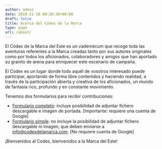 ```yaml
---
author: admin
date: 2018-11-10 00:28:38+00:00
draft: false
title: Acerca del Códex de la Marca
type: page
url: /about/
---
```


El Códex de la Marca del Este es un vademécum que recoge toda las aventuras referentes a la Marca creadas tanto por sus autores originales como por todos los aficionados, colaboradores y amigos que han aportado su granito de arena para enriquecer este escenario de campaña.

El Codex es un lugar donde todo aquél de vosotros interesado puede participar, aportando de forma libre contenidos y haciendo realidad, a través de la participación abierta y creativa de los aficionados, un mundo de fantasía rico, profundo y en constante movimiento.

Tenemos dos formularios para recibir contribuciones:

- [Formulario completo](https://forms.gle/xsajLS7wUWXohv1Q7): incluye posibilidad de adjuntar fichero descargable e imagen de portada.  [Importante: requiere una cuenta de Google]
- [Formulario simple](https://forms.gle/JbwfdbggoSgRsDUP8): no incluye la posibilidad de adjuntar fichero descargable ni imagen, que deben enviarse a info@codexdelamarca.com. [No requiere cuenta de Google]

¡Bienvenidos al Codex, bienvenidos a la Marca del Este!
